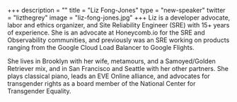 +++
description = ""
title = "Liz Fong-Jones"
type = "new-speaker"
twitter = "lizthegrey"
image = "liz-fong-jones.jpg"
+++
Liz is a developer advocate, labor and ethics organizer, and Site Reliability Engineer (SRE) with 15+ years of experience. She is an advocate at Honeycomb.io for the SRE and Observability communities, and previously was an SRE working on products ranging from the Google Cloud Load Balancer to Google Flights.

She lives in Brooklyn with her wife, metamours, and a Samoyed/Golden Retriever mix, and in San Francisco and Seattle with her other partners. She plays classical piano, leads an EVE Online alliance, and advocates for transgender rights as a board member of the National Center for Transgender Equality.